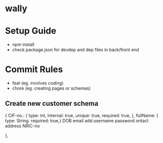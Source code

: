 # wally

# Setup Guide

 - npm install
 - check package.json for devdep and dep files in back/front end

# Commit Rules

 - feat (eg. involves coding)
 - chore (eg. creating pages or schemas)

## Create new customer schema

{
CIF-no.: {
type: int,
internal: true,
unique: true,
required: true,
},
fullName: {
type: String.
required: true,}
DOB
email add
username
password
ontact
address
NRIC-no

},
